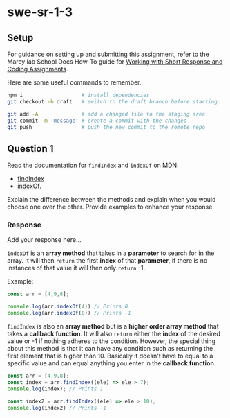 # swe-sr-1-3

## Setup

For guidance on setting up and submitting this assignment, refer to the Marcy lab School Docs How-To guide for [Working with Short Response and Coding Assignments](https://marcylabschool.gitbook.io/marcy-lab-school-docs/how-tos/working-with-assignments#how-to-work-on-assignments).

Here are some useful commands to remember.

```sh
npm i                   # install dependencies
git checkout -b draft   # switch to the draft branch before starting

git add -A              # add a changed file to the staging area
git commit -m 'message' # create a commit with the changes
git push                # push the new commit to the remote repo
```
## Question 1

Read the documentation for `findIndex` and `indexOf` on MDN:
- [findIndex](https://developer.mozilla.org/en-US/docs/Web/JavaScript/Reference/Global_Objects/Array/findIndex)
- [indexOf](https://developer.mozilla.org/en-US/docs/Web/JavaScript/Reference/Global_Objects/Array/indexOf). 

Explain the difference between the methods and explain when you would choose one over the other. Provide examples to enhance your response.

### Response

Add your response here...

`indexOf` is an **array method** that takes in a **parameter** to search for in the array. It will then `return` the first **index** of that **parameter**, if there is no instances of that value it will then only `return` -1.

Example:

```js
const arr = [4,9,8];

console.log(arr.indexOf(4)) // Prints 0
console.log(arr.indexOf(0)) // Prints -1
```

`findIndex` is also an **array method** but is a **higher order array method** that takes a **callback function**. It will also `return` either the **index** of the desired value or -1 if nothing adheres to the condition. However, the special thing about this method is that it can have any condition such as returning the first element that is higher than 10. Basically it doesn't have to equal to a specific value and can equal anything you enter in the **callback function**.

```js
const arr = [4,9,8];
const index = arr.findIndex((ele) => ele > 7);
console.log(index); // Prints 1

const index2 = arr.findIndex((ele) => ele > 10);
console.log(index2) // Prints -1
```
